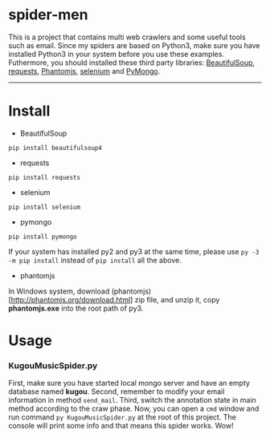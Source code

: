 # spider-men
This is a project that contains multi web crawlers and some useful tools such as email. Since my spiders are based on Python3, make sure you have installed Python3 in your system before you use these examples. Futhermore, you should installed these third party libraries: [BeautifulSoup](https://www.crummy.com/software/BeautifulSoup/bs4/doc/#), [requests](http://docs.python-requests.org/en/master/), [Phantomjs](http://phantomjs.org/), [selenium](http://selenium-python.readthedocs.io/index.html) and [PyMongo](http://api.mongodb.com/python/current/).
*********************
# Install
* BeautifulSoup
```
pip install beautifulsoup4
```
* requests
```
pip install requests
```
* selenium
```
pip install selenium
```
* pymongo
```
pip install pymongo
```
If your system has installed py2 and py3 at the same time, please use `py -3 -m pip install` instead of `pip install` all the above. 
* phantomjs

In Windows system, download (phantomjs)[http://phantomjs.org/download.html] zip file, and unzip it, copy **phantomjs.exe** into the root path of py3.

# Usage
### KugouMusicSpider.py
First, make sure you have started local mongo server and have an empty database named **kugou**. Second, remember to modify your email information in method `send_mail`. Third, switch the annotation state in main method according to the craw phase.
Now, you can open a `cmd` window and run command `py KugouMusicSpider.py` at the root of this project. The console will print some info and that means this spider works. Wow!
